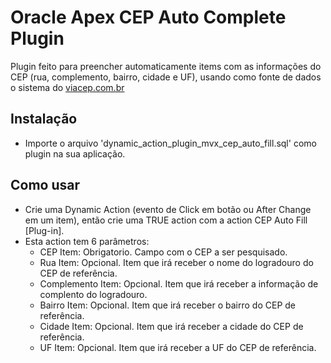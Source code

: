 # Oracle Apex CEP Auto Complete Plugin
  Plugin feito para preencher automaticamente items com as informações do CEP (rua, complemento, bairro, cidade e UF), usando como fonte de dados o sistema do [viacep.com.br](viacep.com.br)

## Instalação
  * Importe o arquivo 'dynamic_action_plugin_mvx_cep_auto_fill.sql' como plugin na sua aplicação.

## Como usar
  * Crie uma Dynamic Action (evento de Click em botão ou After Change em um item), então crie uma TRUE action com a action CEP Auto Fill [Plug-in].
  * Esta action tem 6 parâmetros:
    * CEP Item: Obrigatorio. Campo com o CEP a ser pesquisado.
    * Rua Item: Opcional. Item que irá receber o nome do logradouro do CEP de referência.
    * Complemento Item: Opcional. Item que irá receber a informação de complento do logradouro.
    * Bairro Item: Opcional. Item que irá receber o bairro do CEP de referência.
    * Cidade Item: Opcional. Item que irá receber a cidade do CEP de referência. 
    * UF Item: Opcional. Item que irá receber a UF do CEP de referência.